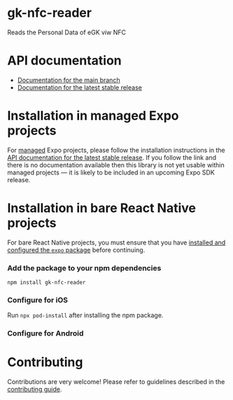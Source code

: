 # gk-nfc-reader

Reads the Personal Data of eGK viw NFC

# API documentation

- [Documentation for the main branch](https://github.com/expo/expo/blob/main/docs/pages/versions/unversioned/sdk/gk-nfc-reader.md)
- [Documentation for the latest stable release](https://docs.expo.dev/versions/latest/sdk/gk-nfc-reader/)

# Installation in managed Expo projects

For [managed](https://docs.expo.dev/archive/managed-vs-bare/) Expo projects, please follow the installation instructions in the [API documentation for the latest stable release](#api-documentation). If you follow the link and there is no documentation available then this library is not yet usable within managed projects &mdash; it is likely to be included in an upcoming Expo SDK release.

# Installation in bare React Native projects

For bare React Native projects, you must ensure that you have [installed and configured the `expo` package](https://docs.expo.dev/bare/installing-expo-modules/) before continuing.

### Add the package to your npm dependencies

```
npm install gk-nfc-reader
```

### Configure for iOS

Run `npx pod-install` after installing the npm package.


### Configure for Android



# Contributing

Contributions are very welcome! Please refer to guidelines described in the [contributing guide]( https://github.com/expo/expo#contributing).

